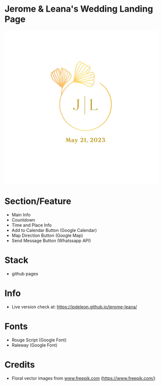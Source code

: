 # Jerome & Leana's Wedding Landing Page

![Thumbnail](/image/monogram.jpg)


# Section/Feature
- Main Info
- Countdown
- Time and Place Info
- Add to Calendar Button (Google Calendar)
- Map Direction Button (Google Map)
- Send Message Button (Whatssapp API)

# Stack
- github pages

# Info
- Live version check at: https://jpdeleon.github.io/jerome-leana/

# Fonts
- Rouge Script (Google Font)
- Raleway (Google Font)


# Credits

- Floral vector images from www.freepik.com (https://www.freepik.com/)